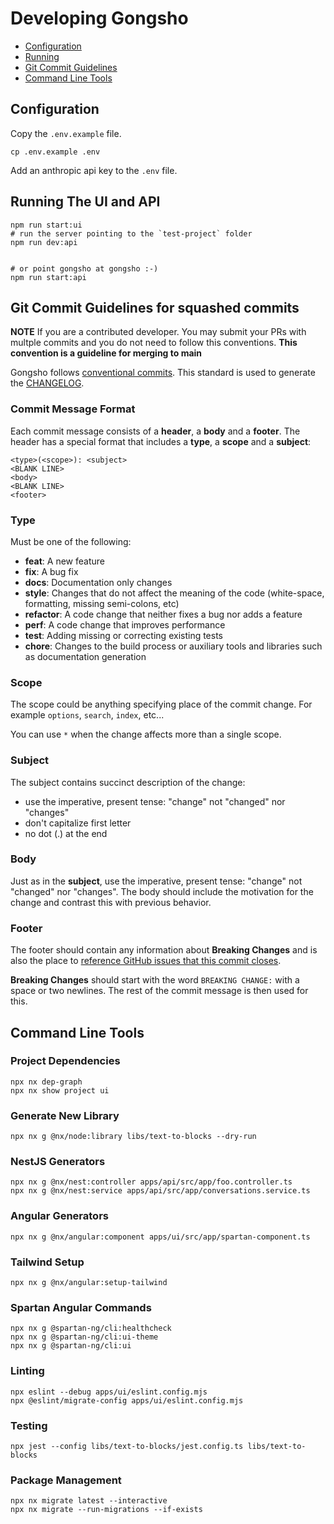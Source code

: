 # Developing Gongsho

- [Configuration](#configuration)
- [Running](#running-the-ui-and-api)
- [Git Commit Guidelines](#git-commit-guidelines-for-squashed-commits)
- [Command Line Tools](#command-line-tools)

## Configuration

Copy the `.env.example` file.

```shell
cp .env.example .env
```

Add an anthropic api key to the `.env` file.

## Running The UI and API

```shell
npm run start:ui
# run the server pointing to the `test-project` folder
npm run dev:api


# or point gongsho at gongsho :-)
npm run start:api
```

## Git Commit Guidelines for squashed commits

**NOTE** If you are a contributed developer. You may submit your PRs with multple commits and you do not need to follow this conventions.
**This convention is a guideline for merging to main**

Gongsho follows [conventional commits](conventional-commits). This standard is used to generate the [CHANGELOG](CHANGELOG).

### Commit Message Format

Each commit message consists of a **header**, a **body** and a **footer**. The header has a special format that includes a **type**, a **scope** and a **subject**:

```
<type>(<scope>): <subject>
<BLANK LINE>
<body>
<BLANK LINE>
<footer>
```

### Type

Must be one of the following:

- **feat**: A new feature
- **fix**: A bug fix
- **docs**: Documentation only changes
- **style**: Changes that do not affect the meaning of the code (white-space, formatting, missing
  semi-colons, etc)
- **refactor**: A code change that neither fixes a bug nor adds a feature
- **perf**: A code change that improves performance
- **test**: Adding missing or correcting existing tests
- **chore**: Changes to the build process or auxiliary tools and libraries such as documentation
  generation

### Scope

The scope could be anything specifying place of the commit change. For example `options`,
`search`, `index`, etc...

You can use `*` when the change affects more than a single scope.

### Subject

The subject contains succinct description of the change:

- use the imperative, present tense: "change" not "changed" nor "changes"
- don't capitalize first letter
- no dot (.) at the end

### Body

Just as in the **subject**, use the imperative, present tense: "change" not "changed" nor "changes". The body should include the motivation for the change and contrast this with previous behavior.

### Footer

The footer should contain any information about **Breaking Changes** and is also the place to [reference GitHub issues that this commit closes][closing-issues].

**Breaking Changes** should start with the word `BREAKING CHANGE:` with a space or two newlines. The rest of the commit message is then used for this.

## Command Line Tools

### Project Dependencies

```shell
npx nx dep-graph
npx nx show project ui
```

### Generate New Library

```shell
npx nx g @nx/node:library libs/text-to-blocks --dry-run
```

### NestJS Generators

```shell
npx nx g @nx/nest:controller apps/api/src/app/foo.controller.ts
npx nx g @nx/nest:service apps/api/src/app/conversations.service.ts
```

### Angular Generators

```shell
npx nx g @nx/angular:component apps/ui/src/app/spartan-component.ts
```

### Tailwind Setup

```shell
npx nx g @nx/angular:setup-tailwind
```

### Spartan Angular Commands

```shell
npx nx g @spartan-ng/cli:healthcheck
npx nx g @spartan-ng/cli:ui-theme
npx nx g @spartan-ng/cli:ui
```

### Linting

```shell
npx eslint --debug apps/ui/eslint.config.mjs
npx @eslint/migrate-config apps/ui/eslint.config.mjs
```

### Testing

```shell
npx jest --config libs/text-to-blocks/jest.config.ts libs/text-to-blocks
```

### Package Management

```shell
npx nx migrate latest --interactive
npx nx migrate --run-migrations --if-exists
```

[closing-issues]: https://help.github.com/articles/closing-issues-via-commit-messages/
[conventional-commits]: https://www.conventionalcommits.org/en/v1.0.0-beta.2/
[changelog]: CHANGELOG.md
